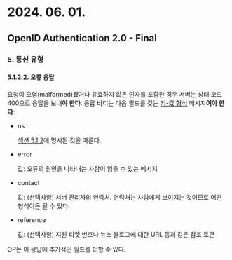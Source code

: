 # 2024. 06. 01.

## OpenID Authentication 2.0 - Final

### 5. 통신 유형

#### 5.1.2.2. 오류 응답

요청이 오염(malformed)됐거나 유효하지 않은 인자를 포함한 경우 서버는 상태 코드 400으로 응답을 보내**야 한다**. 응답 바디는 다음 필드를 갖는 [키-값 형식][oidc-key-value-form] 메시지**여야 한다**:

* ns

  [섹션 5.1.2][oidc-section-5-1-2]에 명시된 것을 따른다.

* error

  값: 오류의 원인을 나타내는 사람이 읽을 수 있는 메시지

* contact

  값: (선택사항) 서버 관리자의 연락처. 연락처는 사람에게 보여지는 것이므로 어떤 형식이든 될 수 있다.

* reference

  값: (선택사항) 지원 티켓 번호나 뉴스 블로그에 대한 URL 등과 같은 참조 토큰

OP는 이 응답에 추가적인 필드를 더할 수 있다.



[oidc-key-value-form]: https://openid.net/specs/openid-authentication-2_0.html#kvform
[oidc-section-5-1-2]: https://openid.net/specs/openid-authentication-2_0.html#direct_response